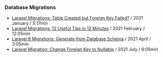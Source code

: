 ### Database Migrations

- [Laravel Migrations: Table Created but Foreign Key Failed?](https://www.youtube.com/watch?v=DWzUBpsEEHY) / 2021 January / 5:17min
- [Laravel Migrations: 12 Useful Tips in 12 Minutes](https://www.youtube.com/watch?v=bSQcmcu6yHc&t=85s) / 2021 February / 12:05min
- [Laravel 8 Migrations: Generate from Database Schema](https://www.youtube.com/watch?v=eLybI4WPuWc) / 2021 April / 3:05min
- [Laravel Migration: Change Foreign Key to Nullable](https://www.youtube.com/watch?v=QL0gKwGjJ-4) / 2021 July / 6:05min
